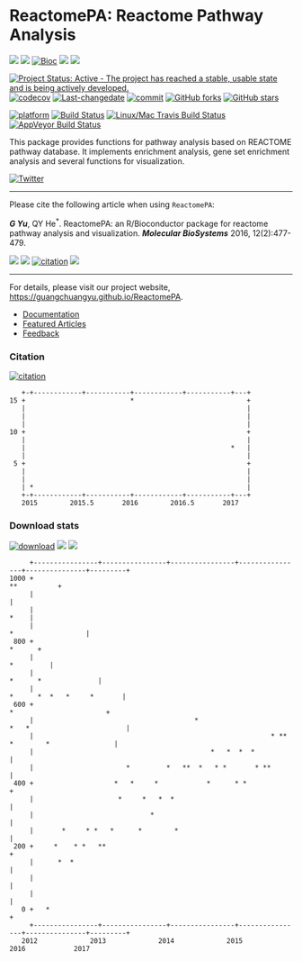 ReactomePA: Reactome Pathway Analysis
=====================================

[![](https://img.shields.io/badge/release%20version-1.18.1-green.svg?style=flat)](https://bioconductor.org/packages/ReactomePA) [![](https://img.shields.io/badge/devel%20version-1.19.1-green.svg?style=flat)](https://github.com/guangchuangyu/ReactomePA) [![Bioc](http://www.bioconductor.org/shields/years-in-bioc/clusterProfiler.svg)](https://www.bioconductor.org/packages/devel/bioc/html/clusterProfiler.html#since) [![](https://img.shields.io/badge/download-18184/total-blue.svg?style=flat)](https://bioconductor.org/packages/stats/bioc/ReactomePA) [![](https://img.shields.io/badge/download-517/month-blue.svg?style=flat)](https://bioconductor.org/packages/stats/bioc/ReactomePA)

[![Project Status: Active - The project has reached a stable, usable state and is being actively developed.](http://www.repostatus.org/badges/latest/active.svg)](http://www.repostatus.org/#active) [![codecov](https://codecov.io/gh/GuangchuangYu/ReactomePA/branch/master/graph/badge.svg)](https://codecov.io/gh/GuangchuangYu/ReactomePA/) [![Last-changedate](https://img.shields.io/badge/last%20change-2017--04--19-green.svg)](https://github.com/GuangchuangYu/ReactomePA/commits/master) [![commit](http://www.bioconductor.org/shields/commits/bioc/ReactomePA.svg)](https://www.bioconductor.org/packages/devel/bioc/html/ReactomePA.html#svn_source) [![GitHub forks](https://img.shields.io/github/forks/GuangchuangYu/ReactomePA.svg)](https://github.com/GuangchuangYu/ReactomePA/network) [![GitHub stars](https://img.shields.io/github/stars/GuangchuangYu/ReactomePA.svg)](https://github.com/GuangchuangYu/ReactomePA/stargazers)

[![platform](http://www.bioconductor.org/shields/availability/devel/ReactomePA.svg)](https://www.bioconductor.org/packages/devel/bioc/html/ReactomePA.html#archives) [![Build Status](http://www.bioconductor.org/shields/build/devel/bioc/ReactomePA.svg)](https://bioconductor.org/checkResults/devel/bioc-LATEST/ReactomePA/) [![Linux/Mac Travis Build Status](https://img.shields.io/travis/GuangchuangYu/ReactomePA/master.svg?label=Mac%20OSX%20%26%20Linux)](https://travis-ci.org/GuangchuangYu/ReactomePA) [![AppVeyor Build Status](https://img.shields.io/appveyor/ci/Guangchuangyu/ReactomePA/master.svg?label=Windows)](https://ci.appveyor.com/project/GuangchuangYu/ReactomePA)

This package provides functions for pathway analysis based on REACTOME pathway database. It implements enrichment analysis, gene set enrichment analysis and several functions for visualization.

[![Twitter](https://img.shields.io/twitter/url/https/github.com/GuangchuangYu/ReactomePA.svg?style=social)](https://twitter.com/intent/tweet?hashtags=ReactomePA&url=http://pubs.rsc.org/en/Content/ArticleLanding/2016/MB/C5MB00663E#!divAbstract)

------------------------------------------------------------------------

Please cite the following article when using `ReactomePA`:

***G Yu***, QY He<sup>\*</sup>. ReactomePA: an R/Bioconductor package for reactome pathway analysis and visualization. ***Molecular BioSystems*** 2016, 12(2):477-479.

[![](https://img.shields.io/badge/doi-10.1039/c5mb00663e-green.svg?style=flat)](http://dx.doi.org/10.1039/c5mb00663e) [![](https://img.shields.io/badge/Altmetric-15-green.svg?style=flat)](https://www.altmetric.com/details/4796667) [![citation](https://img.shields.io/badge/cited%20by-23-green.svg?style=flat)](https://scholar.google.com.hk/scholar?oi=bibs&hl=en&cites=3311691878690959578) [![](https://img.shields.io/badge/ESI-Highly%20Cited%20Paper-green.svg?style=flat)](http://apps.webofknowledge.com/InboundService.do?mode=FullRecord&customersID=RID&IsProductCode=Yes&product=WOS&Init=Yes&Func=Frame&DestFail=http%3A%2F%2Fwww.webofknowledge.com&action=retrieve&SrcApp=RID&SrcAuth=RID&SID=Y2CXu6nry8nDQZcUy1w&UT=WOS%3A000368858900017)

------------------------------------------------------------------------

For details, please visit our project website, <https://guangchuangyu.github.io/ReactomePA>.

-   [Documentation](https://guangchuangyu.github.io/ReactomePA/documentation/)
-   [Featured Articles](https://guangchuangyu.github.io/ReactomePA/featuredArticles/)
-   [Feedback](https://guangchuangyu.github.io/ReactomePA/#feedback)

### Citation

[![citation](https://img.shields.io/badge/cited%20by-23-green.svg?style=flat)](https://scholar.google.com.hk/scholar?oi=bibs&hl=en&cites=3311691878690959578)

       +-+------------+-----------+------------+-----------+---+
    15 +                          *                            +
       |                                                       |
       |                                                       |
       |                                                       |
    10 +                                                       +
       |                                                       |
       |                                                   *   |
       |                                                       |
     5 +                                                       +
       |                                                       |
       |                                                       |
       | *                                                     |
       +-+------------+-----------+------------+-----------+---+
       2015        2015.5       2016        2016.5       2017   

### Download stats

[![download](http://www.bioconductor.org/shields/downloads/ReactomePA.svg)](https://bioconductor.org/packages/stats/bioc/ReactomePA/) [![](https://img.shields.io/badge/download-18184/total-blue.svg?style=flat)](https://bioconductor.org/packages/stats/bioc/ReactomePA) [![](https://img.shields.io/badge/download-517/month-blue.svg?style=flat)](https://bioconductor.org/packages/stats/bioc/ReactomePA)

         +----------------+----------------+----------------+----------------+---------------+---------+
    1000 +                                                                                 **          +
         |                                                                                             |
         |                                                                                        *    |
         |                                                                          *                  |
     800 +                                                                                      *      +
         |                                                                                   *         |
         |                                                                       *      *              |
         |                                                                 *      *  *   *     *       |
     600 +                                                                     *                       +
         |                                        *                       *   *                        |
         |                                                           * **    *        *                |
         |                                            *   *  *  *                                      |
         |                       *         *   **  *   * *       * **                                  |
     400 +                    *   *     *            *      * *                                        +
         |                     *     *   *  *                                                          |
         |                             *                                                               |
         |       *     * *   *      *        *                                                         |
     200 +     *    * *   **                                                                           +
         |      *  *                                                                                   |
         |                                                                                             |
         |                                                                                             |
       0 +   *                                                                                         +
         +----------------+----------------+----------------+----------------+---------------+---------+
       2012             2013             2014             2015             2016            2017
